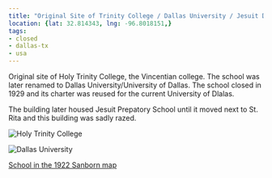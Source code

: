 ```yaml
---
title: "Original Site of Trinity College / Dallas University / Jesuit Dallas"
location: {lat: 32.814343, lng: -96.8018151,}
tags:
- closed
- dallas-tx
- usa
---
```


Original site of Holy Trinity College, the Vincentian college.  The school was later renamed to Dallas University/University of Dallas.  The school closed in 1929 and its charter was reused for the current University of Dlalas.

The building later housed Jesuit Prepatory School until it moved next to St. Rita and this building was sadly razed.

![Holy Trinity College](http://www.thepastwhispers.com/sitebuilder/images/DALLAS_HolyTrinityCollege_1907.jpg)

![Dallas University](https://flashbackdallas.files.wordpress.com/2016/05/jesuit_legacies_fall-2005.jpg)

[School in the 1922 Sanborn map](https://maps.lib.utexas.edu/maps/sanborn/d-f/txu-sanborn-dallas-1921-287.jpg)

